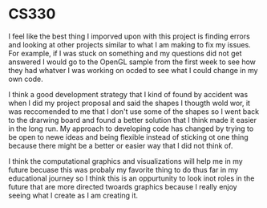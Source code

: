 # CS330
I feel like the best thing I imporved upon with this project is finding errors and looking at other projects similar to what I am making to fix my issues. For example, if I was stuck on something and my questions did not get answered I would go to the OpenGL sample from the first week to see how they had whatver I was working on ocded to see what I could change in my own code.

I think a good development strategy that I kind of found by accident was when I did my project proposal and said the shapes I thougth wold wor, it was reccomended to me that I don't use some of the shapes so I went back to the drarwing board and found a better solution that I think made it easier in the long run. My approach to developing code has changed by trying to be open to newe ideas and being flexible instead of sticking ot one thing because there might be a better or easier way that I did not think of.

I think the computational graphics and visualizations will help me in my future becuase this was probaly my favorite thing to do thus far in my educational journey so I think this is an oppurtunity to look inot roles in the future that are more directed twoards graphics because I really enjoy seeing what I create as I am creating it.
